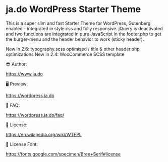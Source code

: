 # ja.do WordPress Starter Theme

This is a super slim and fast Starter Theme for WordPress, Gutenberg enabled - integrated in style.css and fully responsive. 
jQuery is deactivated and two functions are integrated in pure JavaScript in the footer.php to get the burger-menu and the header behavior to work (sticky header).

New in 2.6: typography.scss optimised / title & other header.php optimizations
New in 2.4: WooCommerce SCSS template



😎 Author:

https://www.ja.do

🖥 Preview:

https://wordpress.ja.do

🤷 FAQ:

https://wordpress.ja.do/faq/

📃 License:

https://en.wikipedia.org/wiki/WTFPL

📃 License Font: 

https://fonts.google.com/specimen/Bree+Serif#license
